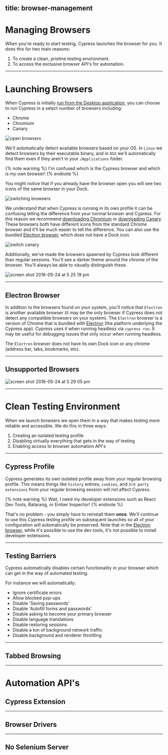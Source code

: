 title: browser-management
---

# Managing Browsers

When you're ready to start testing, Cypress launches the browser for you. It does this for two main reasons:

1. To create a clean, pristine testing environment.
2. To access the exclusive browser API's for automation.

***

# Launching Browsers

When Cypress is initially [run from the Desktop application](https://on.cypress.io/guides/installing-and-running#section-running-tests-from-the-gui), you can choose to run Cypress in a select number of browsers including:

- Chrome
- Chromium
- Canary

![open browsers](https://cloud.githubusercontent.com/assets/1268976/15519992/11fa3c36-21d2-11e6-9557-9b0f4139ac70.gif)

We'll automatically detect available browsers based on your OS. In `Linux` we detect browsers by their executable binary, and in `OSX` we'll automatically find them even if they aren't in your `/Applications` folder.

{% note warning  %}
I'm confused which is the Cypress browser and which is my own browser!
{% endnote %}

You might notice that if you already have the browser open you will see two icons of the same browser in your Dock.

![switching browsers](https://cloud.githubusercontent.com/assets/1268976/15520492/b812cfe6-21d4-11e6-8764-831f33bd0acf.gif)

We understand that when Cypress is running in its own profile it can be confusing telling the difference from your normal browser and Cypress. For this reason we recommend [downloading Chromium](https://download-chromium.appspot.com/) or [downloading Canary](https://www.google.com/chrome/browser/canary.html). These browsers both have different icons from the standard Chrome browser and it'll be much easier to tell the difference. You can also use the bundled [Electron browser](#section-electron-browser), which does not have a Dock icon.

![switch canary](https://cloud.githubusercontent.com/assets/1268976/15520491/b812bfe2-21d4-11e6-99ea-c77dae947b26.gif)

Additionally, we've made the browsers spawned by Cypress look different than regular sessions. You'll see a darker theme around the chrome of the browser. You'll always be able to visually distinguish these.

![screen shot 2016-05-24 at 5 25 19 pm](https://cloud.githubusercontent.com/assets/1268976/15520464/936b3976-21d4-11e6-8aca-33d05f2c2a8b.png)

***

## Electron Browser

In addition to the browsers found on your system, you'll notice that `Electron` is another available browser (it may be the only browser if Cypress does not detect any compatible browsers on your system). The `Electron` browser is a version of Chrome that is bundled with [Electron](https://electron.atom.io/) (the platform underlying the Cypress app). Cypress uses it when running headless via `cypress run`. It may be useful for debugging issues that only occur when running headless.

The `Electron` browser does not have its own Dock icon or any chrome (address bar, tabs, bookmarks, etc).

***

## Unsupported Browsers

![screen shot 2016-05-24 at 5 29 05 pm](https://cloud.githubusercontent.com/assets/1268976/15520572/12b158a0-21d5-11e6-92e0-2e75e42fa517.png)

***

# Clean Testing Environment

When we launch browsers we open them in a way that makes testing more reliable and accessible. We do this in three ways:

1. Creating an isolated testing profile
2. Disabling virtually everything that gets in the way of testing
3. Enabling access to browser automation API's

***

## Cypress Profile

Cypress generates its own isolated profile away from your regular browsing profile. This means things like `history` entries, `cookies`, and `3rd party extensions` from your regular browsing session will not affect Cypress.

{% note warning  %}
Wait, I need my developer extensions such as React Dev Tools, Batarang, or Ember Inspector!
{% endnote %}

That's no problem - you simply have to reinstall them **once**. We'll continue to use this Cypress testing profile on subsequent launches so all of your configuration will automatically be preserved. Note that in the [Electron browser](#section-electron-browser), while it's possible to use the dev tools, it's not possible to install developer extensions.

***

## Testing Barriers

Cypress automatically disables certain functionality in your browser which can get in the way of automated testing.

For instance we will automatically:

- Ignore certificate errors
- Allow blocked pop-ups
- Disable 'Saving passwords'
- Disable 'Autofill forms and passwords'
- Disable asking to become your primary browser
- Disable language translations
- Disable restoring sessions
- Disable a ton of background network traffic
- Disable background and renderer throttling

***

## Tabbed Browsing

***

# Automation API's

## Cypress Extension
<talk about not using the debugger protocol>

***

## Browser Drivers

***

## No Selenium Server
